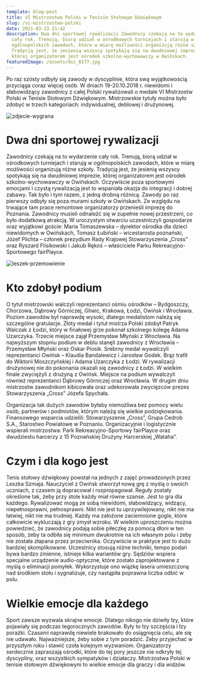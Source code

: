```yaml
---
template: blog-post
title: VI Mistrzostwa Polski w Tenisie Stołowym Dźwiękowym
slug: /vi-mistrzostwa-polski
date: 2021-03-23 21:42
description: Dwa dni sportowej rywalizacji Zawodnicy czekają na to wydarzenie
  cały rok. Trenują, biorą udział w ośrodkowych turniejach i starują w
  ogólnopolskich zawodach, które w miarę możliwości organizują różne szkoły.
  Tradycją jest, że jesienią wszyscy spotykają się na dwudniowej imprezie,
  której organizatorem jest ośrodek szkolno-wychowawczy w Owińskach.
featuredImage: /assets/dsc_0177.jpg
---
```

Po raz szósty odbyły się zawody w dyscyplinie, która swą wyjątkowością przyciąga coraz więcej osób. W dniach 19-20.10.2018 r. niewidomi i słabowidzący zawodnicy z całej Polski rywalizowali o medale VI Mistrzostw Polski w Tenisie Stołowym Dźwiękowym. Mistrzowskie tytuły można było zdobyć w trzech kategoriach: indywidualnej, deblowej i drużynowej.[](http://dzwiekowy.pl/static/a40536196790eeb8f5a39778858c7521/9bd87/dsc_0177.jpg)

![zdjecie-wygrana](/assets/dsc_0615.jpg)

# Dwa dni sportowej rywalizacji

Zawodnicy czekają na to wydarzenie cały rok. Trenują, biorą udział w ośrodkowych turniejach i starują w ogólnopolskich zawodach, które w miarę możliwości organizują różne szkoły. Tradycją jest, że jesienią wszyscy spotykają się na dwudniowej imprezie, której organizatorem jest ośrodek szkolno-wychowawczy w Owińskach. Oczywiście poza sportowymi emocjami i czystą rywalizacją jest to wspaniała okazja do integracji i dobrej zabawy. Tak było i tym razem, z jedną drobną różnicą. Zawody po raz pierwszy odbyły się poza murami szkoły w Owińskach. Ze względu na trwające tam prace remontowe organizatorzy przenieśli imprezę do Poznania. Zawodnicy musieli odnaleźć się w zupełnie nowej przestrzeni, co było dodatkową atrakcją. W uroczystym otwarciu uczestniczyli gospodarze oraz wyjątkowi goście: Maria Tomaszewska – dyrektor ośrodka dla dzieci niewidomych w Owińskach, Tomasz Łubiński – wicestarosta poznański, Józef Plichta – członek prezydium Rady Krajowej Stowarzyszenia „Cross” oraz Ryszard Flisikowski i Jakub Rękoś – właściciele Parku Rekreacyjno-Sportowego fairPlayce.

![leszek-przemowienie](/assets/dsc_0036.jpg)

# Kto zdobył podium

O tytuł mistrzowski walczyli reprezentanci ośmiu ośrodków – Bydgoszczy, Chorzowa, Dąbrowy Górniczej, Gliwic, Krakowa, Łodzi, Owińsk i Wrocławia. Poziom zawodów był naprawdę wysoki, dlatego medalistom należą się szczególne gratulacje. Złoty medal i tytuł mistrza Polski zdobył Patryk Walczak z Łodzi, który w finałowej grze pokonał szkolnego kolegę Adama Uzarczyka. Trzecie miejsce zajął Przemysław Młyński z Wrocławia. Na najwyższym stopniu podium w deblu stanęli zawodnicy z Wrocławia – Przemysław Młyński oraz Oskar Piosik. Srebrny medal wywalczyli reprezentanci Owińsk – Klaudia Bandalewicz i Jarosław Godek. Brąz trafił do Wiktorii Moszczyńskiej i Adama Uzarczyka z Łodzi. W rywalizacji drużynowej nie do pokonania okazali się zawodnicy z Łodzi. W wielkim finale zwyciężyli z drużyną z Owińsk. Miejsce na podium wywalczyli również reprezentanci Dąbrowy Górniczej oraz Wrocławia. W drugim dniu mistrzostw zawodnikom kibicowała oraz udekorowała zwycięzców prezes Stowarzyszenia „Cross” Józefa Spychała.

Organizacja tak dużych zawodów byłaby niemożliwa bez pomocy wielu osób, partnerów i podmiotów, którym należą się wielkie podziękowania. Finansowego wsparcia udzielili: Stowarzyszenie „Cross”, Grupa Cedrob S.A., Starostwo Powiatowe w Poznaniu. Organizacyjnie i logistycznie wspierali mistrzostwa: Park Rekreacyjno-Sportowy fairPlayce oraz dwudziestu harcerzy z 15 Poznańskiej Drużyny Harcerskiej „Wataha”.

# Czym i dla kogo jest

Tenis stołowy dźwiękowy powstał na jednych z zajęć prowadzonych przez Leszka Szmaja. Nauczyciel z Owińsk stworzył nową grę z myślą o swoich uczniach, z czasem ją dopracował i rozpropagował. Reguły zostały określone tak, żeby przy stole każdy miał równe szanse. Jest to gra dla każdego. Rywalizować mogą ze sobą niewidomi, słabowidzący, widzący, niepełnosprawni, pełnosprawni. Nikt nie jest tu uprzywilejowany, nikt nie ma łatwiej, nikt nie ma trudniej. Każdy ma założone zaciemnione gogle, które całkowicie wykluczają z gry zmysł wzroku. W wielkim uproszczeniu można powiedzieć, że zawodnicy podają sobie piłeczkę za pomocą dłoni w ten sposób, żeby ta odbiła się minimum dwukrotnie na ich własnym polu i żeby nie została złapana przez przeciwnika. Oczywiście w praktyce jest to dużo bardziej skomplikowane. Uczestnicy stosują różne techniki, tempo podań bywa bardzo zmienne, istnieje kilka wariantów gry. Sędziów wspiera specjalne urządzenie audio-optyczne, które zostało zaprojektowane z myślą o eliminacji pomyłek. Wykorzystuje ono wiązkę lasera umieszczoną nad środkiem stołu i sygnalizuje, czy nastąpiła poprawna liczba odbić w polu.

# Wielkie emocje dla każdego

Sport zawsze wyzwala skrajne emocje. Dlatego nikogo nie dziwiły łzy, które pojawiały się podczas tegorocznych zawodów. Były to łzy szczęścia i łzy porażki. Czasami naprawdę niewiele brakowało do osiągnięcia celu, ale się nie udawało. Najważniejsze, żeby sobie z tym poradzić. Żeby przyjechać w przyszłym roku i stawić czoła kolejnym wyzwaniom. Organizatorzy serdecznie zapraszają ośrodki, które do tej pory jeszcze nie odkryły tej dyscypliny, oraz wszystkich sympatyków i działaczy. Mistrzostwa Polski w tenisie stołowym dźwiękowym to wielkie emocje dla graczy i dla widzów.